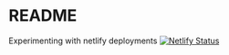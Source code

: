 # README
Experimenting with netlify deployments
[![Netlify Status](https://api.netlify.com/api/v1/badges/3eeaad03-c176-4dcc-84fb-ec2bd30f6c31/deploy-status)](https://app.netlify.com/sites/stellar-tiramisu-5dd3a8/deploys)
